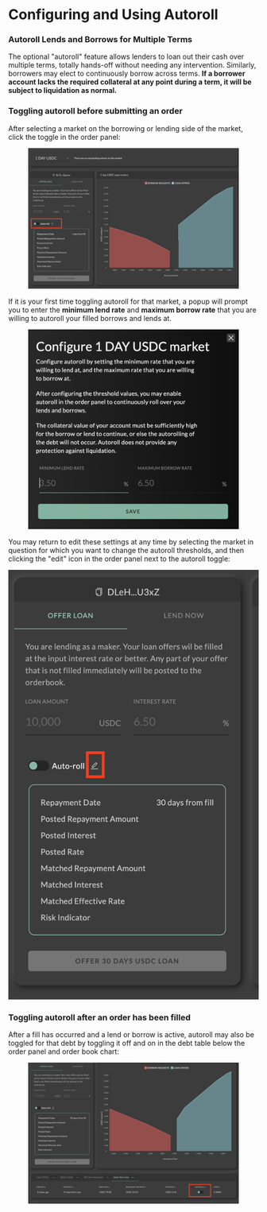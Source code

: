 # Configuring and Using Autoroll

### Autoroll Lends and Borrows for Multiple Terms&#x20;

The optional "autoroll" feature allows lenders to loan out their cash over multiple terms, totally hands-off without needing any intervention. Similarly, borrowers may elect to continuously borrow across terms. **If a borrower account lacks the required collateral at any point during a term, it will be subject to liquidation as normal.**



### Toggling autoroll before submitting an order

After selecting a market on the borrowing or lending side of the market, click the toggle in the order panel:

<figure><img src="../../.gitbook/assets/image (4) (1).png" alt=""><figcaption></figcaption></figure>

If it is your first time toggling autoroll for that market, a popup will prompt you to enter the **minimum lend rate** and **maximum borrow rate** that you are willing to autoroll your filled borrows and lends at.

<figure><img src="../../.gitbook/assets/image (6).png" alt=""><figcaption></figcaption></figure>

You may return to edit these settings at any time by selecting the market in question for which you want to change the autoroll thresholds, and then clicking the "edit" icon in the order panel next to the autoroll toggle:

<img src="../../.gitbook/assets/image (1) (4).png" alt="" data-size="original">

### Toggling autoroll after an order has been filled

After a fill has occurred and a lend or borrow is active, autoroll may also be toggled for that debt by toggling it off and on in the debt table below the order panel and order book chart:

<figure><img src="../../.gitbook/assets/image (2) (2).png" alt=""><figcaption></figcaption></figure>
